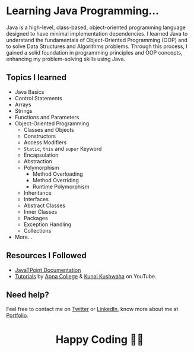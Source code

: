 # Learning Java Programming...

Java is a high-level, class-based, object-oriented programming language designed to have minimal implementation dependencies. I learned Java to understand the fundamentals of Object-Oriented Programming (OOP) and to solve Data Structures and Algorithms problems. Through this process, I gained a solid foundation in programming principles and OOP concepts, enhancing my problem-solving skills using Java.

## Topics I learned

- Java Basics
- Control Statements
- Arrays
- Strings
- Functions and Parameters
- Object-Oriented Programming
  - Classes and Objects
  - Constructors
  - Access Modifiers
  - `Static`, `this` and `super` Keyword
  - Encapsulation
  - Abstraction
  - Polymorphism
    - Method Overloading
    - Method Overriding
    - Runtime Polymorphism
  - Inheritance
  - Interfaces
  - Abstract Classes
  - Inner Classes
  - Packages
  - Exception Handling
  - Collections
- More...

## Resources I Followed

- [JavaTPoint Documentation](https://www.javatpoint.com/java-tutorial)
- [Tutorials](https://youtu.be/30LWjhZzg50?si=dGXVSeR1SMX5uNs4) by [Apna College](https://youtube.com/playlist?list=PLfqMhTWNBTe3LtFWcvwpqTkUSlB32kJop&si=Si5mqE9un2sciC0Z) & [Kunal Kushwaha](https://youtube.com/playlist?list=PL9gnSGHSqcnr_DxHsP7AW9ftq0AtAyYqJ&si=K2b3qfQ4EeVOD-xo) on YouTube.

## Need help?

Feel free to contact me on [Twitter](https://twitter.com/be_rajeevkumar) or [LinkedIn](https://www.linkedin.com/in/berajeevkumar/), know more about me at [Portfolio](https://iamrajeev.me).

<h1 align=center>Happy Coding 👨‍💻</h1>
